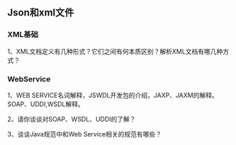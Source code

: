 
## Json和xml文件

### XML基础

1、XML文档定义有几种形式？它们之间有何本质区别？解析XML文档有哪几种方式？

### WebService

1、WEB SERVICE名词解释，JSWDL开发包的介绍，JAXP、JAXM的解释。SOAP、UDDI,WSDL解释。

2、请你谈谈对SOAP、WSDL、UDDI的了解？

3、谈谈Java规范中和Web Service相关的规范有哪些？

